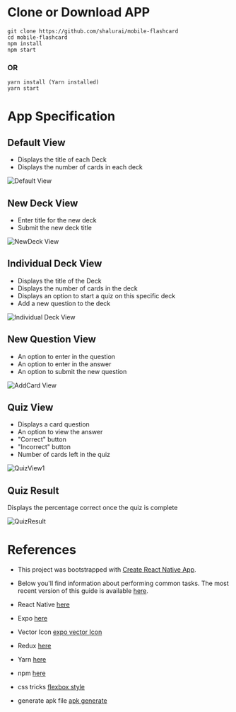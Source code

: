# Clone or Download APP
    git clone https://github.com/shalurai/mobile-flashcard
    cd mobile-flashcard
    npm install
    npm start

### OR

    yarn install (Yarn installed)
    yarn start

# App Specification

 ## Default View

 + Displays the title of each Deck
 + Displays the number of cards in each deck


![Default View](https://user-images.githubusercontent.com/16433381/31426216-59af7be6-ae9d-11e7-80ef-ae862e99814d.png)


## New Deck View

 + Enter title for the new deck
 + Submit the new deck title


![NewDeck View](https://user-images.githubusercontent.com/16433381/31426248-7e64784c-ae9d-11e7-8857-ec8a4a18955f.png)


## Individual Deck View

 + Displays the title of the Deck
 + Displays the number of cards in the deck
 + Displays an option to start a quiz on this specific deck
 + Add a new question to the deck


![Individual Deck View](https://user-images.githubusercontent.com/16433381/31426295-ac1dbfe6-ae9d-11e7-88e7-85c0042cf44f.png)


## New Question View

 + An option to enter in the question
 + An option to enter in the answer
 + An option to submit the new question


![AddCard View](https://user-images.githubusercontent.com/16433381/31426383-167dff72-ae9e-11e7-9424-2959b6bbc3ea.png)


## Quiz View

 + Displays a card question
 + An option to view the answer
 + "Correct" button
 + "Incorrect" button
 + Number of cards left in the quiz


![QuizView1](https://user-images.githubusercontent.com/16433381/31426327-d45d0750-ae9d-11e7-9977-7be90447d9b6.png)


## Quiz Result

 Displays the percentage correct once the quiz is complete


![QuizResult](https://user-images.githubusercontent.com/16433381/31426362-fe7c7714-ae9d-11e7-870c-579739f7a9a2.png)


# References

+ This project was bootstrapped with [Create React Native App](https://github.com/react-community/create-react-native-app).

+ Below you'll find information about performing common tasks. The most recent version of this guide is available [here](https://github.com/react-community/create-react-native-app/blob/master/react-native-scripts/template/README.md).

+ React Native [here](https://facebook.github.io/react-native/)

+ Expo [here](https://docs.expo.io/versions/latest/index.html)

+ Vector Icon [expo vector Icon](https://expo.github.io/vector-icons/)

+ Redux [here](http://redux.js.org/)

+ Yarn [here](https://yarnpkg.com/en/)

+ npm [here](https://docs.npmjs.com/)

+ css tricks [flexbox style](https://css-tricks.com/snippets/css/a-guide-to-flexbox/)

+ generate apk file [apk generate](https://gist.github.com/shalurai/24ba7ed66a10ad53811718c562c89425)
